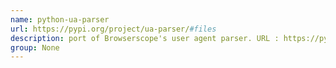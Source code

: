 ```yaml
---
name: python-ua-parser
url: https://pypi.org/project/ua-parser/#files
description: port of Browserscope's user agent parser. URL : https://pypi.org/project/ua-parser/#files Groups : None
group: None
---
```

